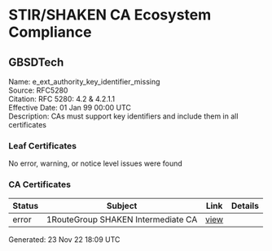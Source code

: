 # STIR/SHAKEN CA Ecosystem Compliance

## GBSDTech

Name: e_ext_authority_key_identifier_missing\
Source: RFC5280\
Citation: RFC 5280: 4.2 & 4.2.1.1\
Effective Date: 01 Jan 99 00:00 UTC\
Description: CAs must support key identifiers and include them in all certificates

### Leaf Certificates

No error, warning, or notice level issues were found

### CA Certificates

| Status | Subject | Link | Details |
|--------|---------|------|---------|
| error | 1RouteGroup SHAKEN Intermediate CA | [view](../../CERTS/99e9a67644a30ebc33ecc9aa8df6335524d49a4691164e357c5d2406b58a578e/README.md) |  |


Generated: 23 Nov 22 18:09 UTC